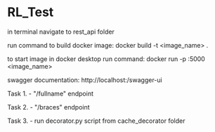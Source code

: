# RL_Test

in terminal navigate to rest_api folder

run command to build docker image:
docker build -t <image_name> .

to start image in docker desktop run command:
docker run -p <port>:5000 <image_name>

swagger documentation: http://localhost:<port>/swagger-ui

Task 1. - "/fullname" endpoint

Task 2. - "/braces" endpoint

Task 3. - run decorator.py script from cache_decorator folder
